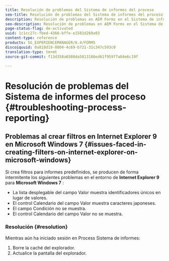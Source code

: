 ```yaml
---
title: Resolución de problemas del Sistema de informes del proceso
seo-title: Resolución de problemas del Sistema de informes del proceso
description: Resolución de problemas en AEM Forms en el Sistema de informes de procesos JEE
seo-description: Resolución de problemas en AEM Forms en el Sistema de informes de procesos JEE
page-status-flag: de-activated
uuid: 1c1cc27c-fbed-4366-bffe-e1581d269a93
content-type: reference
products: SG_EXPERIENCEMANAGER/6.4/FORMS
discoiquuid: 0a818d19-8804-4c69-b721-31c347c593c0
translation-type: tm+mt
source-git-commit: f13d358a6508da5813186ed61f959f7a84e6c19f

---
```



# Resolución de problemas del Sistema de informes del proceso {#troubleshooting-process-reporting}

## Problemas al crear filtros en Internet Explorer 9 en Microsoft Windows 7 {#issues-faced-in-creating-filters-on-internet-explorer-on-microsoft-windows}

Si crea filtros para informes predefinidos, se producen de forma intermitente los siguientes problemas en el entorno de **Internet Explorer 9** para **Microsoft Windows 7** :

* La lista desplegable del campo Valor muestra identificadores únicos en lugar de valores.
* El control Calendario del campo Valor muestra caracteres japoneses.
* El campo Condición no se muestra.
* El control Calendario del campo Valor no se muestra.

### Resolución {#resolution}

Mientras aún ha iniciado sesión en Process Sistema de informes:

1. Borre la caché del explorador.
1. Actualice la pantalla del explorador.

